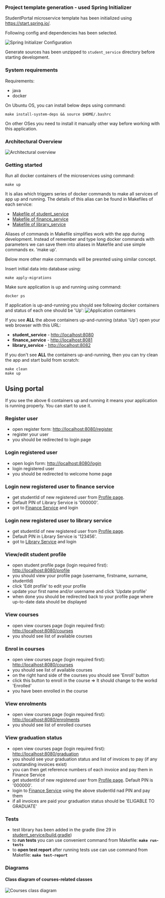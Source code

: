 ### Project template generation - used Spring Initializer

StudentPortal microservice template has been initialized using https://start.spring.io/. 

Following config and dependencies has been selected.

![Spring Initializer Configuration](./docs/spring_initializer.png)

Generate sources has been unzipped to `student_service` directory before
starting development.

### System requirements

Requirements:

* java
* docker

On Ubuntu OS, you can install below deps using command: 
```
make install-system-deps && source $HOME/.bashrc
```
On other OSes you need to install it manually other way before working with
this application.

### Architectural Overview

![Architectural overview](./docs/architectural_overview.jpeg)

### Getting started

Run all docker containers of the microservices using command:
```
make up
```

It is alias which triggers series of docker commands to make all services of
app up and running. 
The details of this alias can be found in Makefiles of each service:
* [Makefile of student_service](./student_service/Makefile)
* [Makefile of finance_service](./finance_service/Makefile)
* [Makefile of library_service](./library_service/Makefile)

Aliases of commands in Makefile simplifies work with the app during development.
Instead of remember and type long docker commands with parameters we can save
them into aliases in Makefile and use simple commands ex. 'make up'.

Below more other make commands will be presnted using similar concept.

Insert initial data into database using:
```
make apply-migrations
```

Make sure application is up and running using command:
```
docker ps
```
If application is up-and-running you should see following docker containers and status of each one should be 'Up':
![Application containers](./docs/containers.png)

If you see **ALL** the above containers up-and-running (status 'Up') open your web browser with this
URL: 

* **student_service** - [http://localhost:8080](http://localhost:8080)
* **finance_service** - [http://localhost:8081](http://localhost:8081)
* **library_service** - [http://localhost:8082](http://localhost:8082)

If you don't see **ALL** the containers up-and-running, then you can try clean the app and start build from scratch:
```
make clean
make up
```

## Using portal

If you see the above 6 containers up and running it means your application is
running properly. You can start to use it.

### Register user

* open register form: [http://localhost:8080/register](http://localhost:8080/register)
* register your user
* you should be redirected to login page

### Login registered user

* open login form: [http://localhost:8080/login](http://localhost:8080/login)
* login registered user
* you should be redirected to welcome home page

### Login new registered user to finance service

* get studentId of new registered user from [Profile page](http://localhost:8080/profile).
* Default PIN of Library Service is '000000'.
* got to [Finance Service](http://localhost:8081) and login

### Login new registered user to library service

* get studentId of new registered user from [Profile page](http://localhost:8080/profile).
* Default PIN in Library Service is '123456'.
* got to [Library Service](http://localhost:8082) and login

### View/edit student profile

* open student profile page (login required first): [http://localhost:8080/profile](http://localhost:8080/profile)
* you should view your profile page (username, firstname, surname, studentId)
* click 'Edit profile' to edit your profile
* update your first name and/or username and click 'Update profile'
* when done you should be redirected back to your profile page where up-to-date data should be displayed

### View courses

* open view courses page (login required first): [http://localhost:8080/courses](http://localhost:8080/courses)
* you should see list of available courses

### Enrol in courses

* open view courses page (login required first): [http://localhost:8080/courses](http://localhost:8080/courses)
* you should see list of available courses
* on the right hand side of the courses you should see 'Enroll' button
* click this button to enroll in the course => It should change to the workd 'Enrolled'
* you have been enrolled in the course

### View enrolments

* open view courses page (login required first): [http://localhost:8080/enrolments](http://localhost:8080/enrolments)
* you should see list of enrolled courses

### View graduation status

* open view courses page (login required first): [http://localhost:8080/graduation](http://localhost:8080/graduation)
* you should see your graduation status and list of invoices to pay (if any outstanding invoices exist)
* you can then get reference numbers of each invoice and pay them in Finance Service
* get studentId of new registered user from [Profile page](http://localhost:8080/profile). Default PIN is '000000'.
* login to [Finance Service](http://localhost:8081) using the above studentId nad PIN and pay them
* if all invoices are paid your graduation status should be 'ELIGABLE TO GRADUATE'


### Tests

* test library has been added in the gradle (line 29 in [student_service/build.gradle](./student_service/build.gradle))
* to **run tests** you can use convenient command from Makefile: **`make run-tests`**
* to **open test report** after running tests use can use command from Makefile: **`make test-report`**

### Diagrams

#### Class diagram of courses-related classes 

![Courses class diagram](./docs/courses_class_diagram.png)

